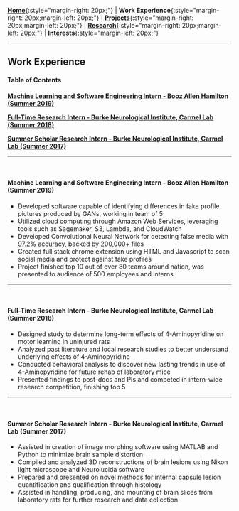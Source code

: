 [**Home**](http://michaelainsworth.me){:style="margin-right: 20px;"}
|
**Work Experience**{:style="margin-right: 20px;margin-left: 20px;"}
|
[**Projects**](http://michaelainsworth.me/projects){:style="margin-right: 20px;margin-left: 20px;"}
|
[**Research**](http://michaelainsworth.me/research){:style="margin-right: 20px;margin-left: 20px;"}
|
[**Interests**](http://michaelainsworth.me/interests){:style="margin-left: 20px;"}

___

## Work Experience

#### Table of Contents

[**Machine Learning and Software Engineering Intern - Booz Allen Hamilton (Summer 2019)**](http://michaelainsworth.me/workExperience#machine-learning-and-software-engineering-intern---booz-allen-hamilton-summer-2019)

[**Full-Time Research Intern - Burke Neurological Institute, Carmel Lab (Summer 2018)**](http://michaelainsworth.me/workExperience#full-time-research-intern---burke-neurological-institute-carmel-lab-summer-2018)

[**Summer Scholar Research Intern - Burke Neurological Institute, Carmel Lab (Summer 2017)**](http://michaelainsworth.me/workExperience#summer-scholar-research-intern---burke-neurological-institute-carmel-lab-Summer-2017)

___
<br/>


#### Machine Learning and Software Engineering Intern - Booz Allen Hamilton (Summer 2019)

* Developed software capable of identifying differences in fake profile pictures produced by GANs, working in team of 5
* Utilized cloud computing through Amazon Web Services, leveraging tools such as Sagemaker, S3, Lambda, and CloudWatch
* Developed Convolutional Neural Network for detecting false media with 97.2% accuracy, backed by 200,000+ files
* Created full stack chrome extension using HTML and Javascript to scan social media and protect against fake profiles
* Project finished top 10 out of over 80 teams around nation, was presented to audience of 500 employees and interns

___
<br/>

#### Full-Time Research Intern - Burke Neurological Institute, Carmel Lab (Summer 2018)

* Designed study to determine long-term effects of 4-Aminopyridine on motor learning in uninjured rats
* Analyzed past literature and local research studies to better understand underlying effects of 4-Aminopyridine
* Conducted behavioral analysis to discover new lasting trends in use of 4-Aminopyridine for future rehab of laboratory mice
* Presented findings to post-docs and PIs and competed in intern-wide research competition, finishing top 5

___
<br/>

#### Summer Scholar Research Intern - Burke Neurological Institute, Carmel Lab (Summer 2017)

* Assisted in creation of image morphing software using MATLAB and Python to minimize brain sample distortion
* Compiled and analyzed 3D reconstructions of brain lesions using Nikon light microscope and Neurolucida software
* Prepared and presented on novel methods for internal capsule lesion quantification and qualification through histology
* Assisted in handling, producing, and mounting of brain slices from laboratory rats for further research and data collection

<br/>
